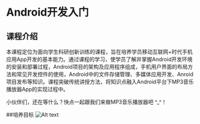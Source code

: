 # Android开发入门

## 课程介绍

本课程定位为面向学生科研创新训练的课程，旨在培养学员移动互联网+时代手机应用App开发的基本能力。通过课程的学习，使学员了解并掌握Android开发环境的安装和部署过程，Android项目的架构及应用程序组成，手机用户界面的布局方法和常见开发控件的使用，Android中的文件存储管理、多媒体应用开发、Anroid项目发布等知识。课程突破传统讲授方法，将知识点融入Android平台下MP3音乐播放器App的实现过程中。

小伙伴们，还在等什么？快点一起跟我们来做MP3音乐播放器吧  ^_^！

##培养目标
![Alt text](/images/img.jpg)